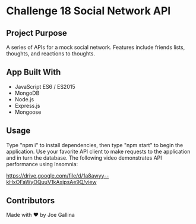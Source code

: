 # Challenge 18 Social Network API

## Project Purpose

A series of APIs for a mock social network. Features include friends lists, thoughts, and reactions to thoughts.

## App Built With

- JavaScript ES6 / ES2015
- MongoDB
- Node.js
- Express.js
- Mongoose

## Usage

Type "npm i" to install dependencies, then type "npm start" to begin the application. Use your favorite API client to make requests to the application and in turn the database. The following video demonstrates API performance using Insomnia:

https://drive.google.com/file/d/1a8awyy--kHxOFaWyOQuuV1kAxjpsAe9Q/view

## Contributors

Made with ❤️ by Joe Gallina
